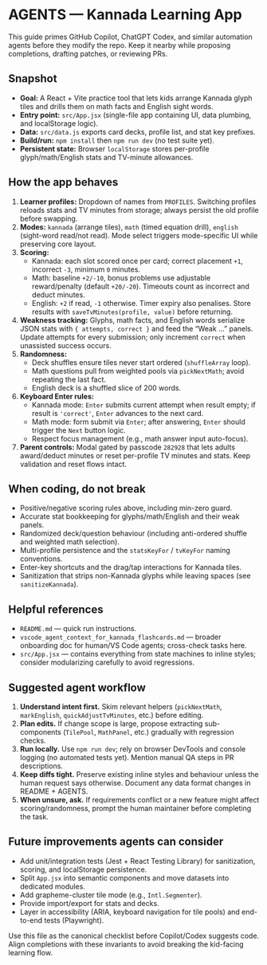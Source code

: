 # AGENTS — Kannada Learning App

This guide primes GitHub Copilot, ChatGPT Codex, and similar automation agents before they modify the repo. Keep it nearby while proposing completions, drafting patches, or reviewing PRs.

## Snapshot
- **Goal:** A React + Vite practice tool that lets kids arrange Kannada glyph tiles and drills them on math facts and English sight words.
- **Entry point:** `src/App.jsx` (single-file app containing UI, data plumbing, and localStorage logic).
- **Data:** `src/data.js` exports card decks, profile list, and stat key prefixes.
- **Build/run:** `npm install` then `npm run dev` (no test suite yet).
- **Persistent state:** Browser `localStorage` stores per-profile glyph/math/English stats and TV-minute allowances.

## How the app behaves
1. **Learner profiles:** Dropdown of names from `PROFILES`. Switching profiles reloads stats and TV minutes from storage; always persist the old profile before swapping.
2. **Modes:** `kannada` (arrange tiles), `math` (timed equation drill), `english` (sight-word read/not read). Mode select triggers mode-specific UI while preserving core layout.
3. **Scoring:**
   - Kannada: each slot scored once per card; correct placement `+1`, incorrect `-3`, minimum `0` minutes.
   - Math: baseline `+2/-10`, bonus problems use adjustable reward/penalty (default `+20/-20`). Timeouts count as incorrect and deduct minutes.
   - English: `+2` if read, `-1` otherwise. Timer expiry also penalises.
   Store results with `saveTvMinutes(profile, value)` before returning.
4. **Weakness tracking:** Glyphs, math facts, and English words serialize JSON stats with `{ attempts, correct }` and feed the “Weak …” panels. Update attempts for every submission; only increment `correct` when unassisted success occurs.
5. **Randomness:**
   - Deck shuffles ensure tiles never start ordered (`shuffleArray` loop).
   - Math questions pull from weighted pools via `pickNextMath`; avoid repeating the last fact.
   - English deck is a shuffled slice of 200 words.
6. **Keyboard Enter rules:**
   - Kannada mode: `Enter` submits current attempt when result empty; if result is `'correct'`, `Enter` advances to the next card.
   - Math mode: form submit via `Enter`; after answering, `Enter` should trigger the `Next` button logic.
   - Respect focus management (e.g., math answer input auto-focus).
7. **Parent controls:** Modal gated by passcode `282928` that lets adults award/deduct minutes or reset per-profile TV minutes and stats. Keep validation and reset flows intact.

## When coding, do not break
- Positive/negative scoring rules above, including min-zero guard.
- Accurate stat bookkeeping for glyphs/math/English and their weak panels.
- Randomized deck/question behaviour (including anti-ordered shuffle and weighted math selection).
- Multi-profile persistence and the `statsKeyFor` / `tvKeyFor` naming conventions.
- Enter-key shortcuts and the drag/tap interactions for Kannada tiles.
- Sanitization that strips non-Kannada glyphs while leaving spaces (see `sanitizeKannada`).

## Helpful references
- `README.md` — quick run instructions.
- `vscode_agent_context_for_kannada_flashcards.md` — broader onboarding doc for human/VS Code agents; cross-check tasks here.
- `src/App.jsx` — contains everything from state machines to inline styles; consider modularizing carefully to avoid regressions.

## Suggested agent workflow
1. **Understand intent first.** Skim relevant helpers (`pickNextMath`, `markEnglish`, `quickAdjustTvMinutes`, etc.) before editing.
2. **Plan edits.** If change scope is large, propose extracting sub-components (`TilePool`, `MathPanel`, etc.) gradually with regression checks.
3. **Run locally.** Use `npm run dev`; rely on browser DevTools and console logging (no automated tests yet). Mention manual QA steps in PR descriptions.
4. **Keep diffs tight.** Preserve existing inline styles and behaviour unless the human request says otherwise. Document any data format changes in README + AGENTS.
5. **When unsure, ask.** If requirements conflict or a new feature might affect scoring/randomness, prompt the human maintainer before completing the task.

## Future improvements agents can consider
- Add unit/integration tests (Jest + React Testing Library) for sanitization, scoring, and localStorage persistence.
- Split `App.jsx` into semantic components and move datasets into dedicated modules.
- Add grapheme-cluster tile mode (e.g., `Intl.Segmenter`).
- Provide import/export for stats and decks.
- Layer in accessibility (ARIA, keyboard navigation for tile pools) and end-to-end tests (Playwright).

Use this file as the canonical checklist before Copilot/Codex suggests code. Align completions with these invariants to avoid breaking the kid-facing learning flow.
